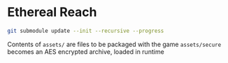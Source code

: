 # Ethereal Reach

```sh
git submodule update --init --recursive --progress
```

Contents of `assets/` are files to be packaged with the game
`assets/secure` becomes an AES encrypted archive, loaded in runtime